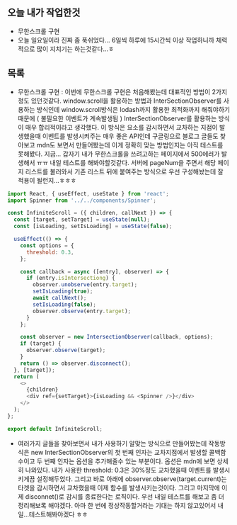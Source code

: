 ## 오늘 내가 작업한것
- 무한스크롤 구현
- 오늘 일요일이라 진짜 좀 푹쉬었다... 6일씩 하루에 15시간씩 이상 작업하니까 체력적으로 많이 지치기는 하는것같다...ㅎ

## 목록
- 무한스크롤 구현 : 이번에 무한스크롤 구현은 처음해봤는데 대표적인 방법이 2가지 정도 있던것같다. window.scroll을 활용하는 방법과 InterSectionObserver를 사용하는 방식인데 window.scroll방식은 lodash까지 활용한 최적화까지 해줘야하기 때문에 ( 불필요한 이벤트가 계속발생됨 ) InterSectionObserver를 활용하는 방식이 매우 합리적이라고 생각했다. 이 방식은 요소를 감시하면서 교차하는 지점이 발생했을때 이벤트를 발생시켜주는 매우 좋은 API인데 구글링으로 블로그 글들도 찾아보고 mdn도 보면서 만들어봤는데 이게 정확히 맞는 방법인지는 아직 테스트를 못해봤다. 지금... 갑자기 내가 무한스크롤을 쓰려고하는 페이지에서 500에러가 발생해서 ㅠㅠ 내일 테스트를 해봐야할것같다. 서버에 pageNum을 주면서 해당 페이지 리스트를 불러와서 기존 리스트 뒤에 붙여주는 방식으로 우선 구성해놨는데 잘 적용이 될런지...ㅎㅎㅎ
```javascript
import React, { useEffect, useState } from 'react';
import Spinner from '../../components/Spinner';

const InfiniteScroll = ({ children, callNext }) => {
  const [target, setTarget] = useState(null);
  const [isLoading, setIsLoading] = useState(false);

  useEffect(() => {
    const options = {
      threshold: 0.3,
    };

    const callback = async ([entry], observer) => {
      if (entry.isIntersectiong) {
        observer.unobserve(entry.target);
        setIsLoading(true);
        await callNext();
        setIsLoading(false);
        observer.observe(entry.target);
      }
    };

    const observer = new IntersectionObserver(callback, options);
    if (target) {
      observer.observe(target);
    }
    return () => observer.disconnect();
  }, [target]);
  return (
    <>
      {children}
      <div ref={setTarget}>{isLoading && <Spinner />}</div>
    </>
  );
};

export default InfiniteScroll;
```
- 여러가지 글들을 찾아보면서 내가 사용하기 알맞는 방식으로 만들어봤는데 작동방식은 new InterSectionObserver의 첫 번째 인자는 교차지점에서 발생할 콜백함수이고 두 번째 인자는 옵션을 추가해줄수 있는 부분이다. 옵션은 mdn에 보면 상세히 나와있다. 내가 사용한 threshold: 0.3은 30%정도 교차했을때 이벤트를 발생시키게끔 설정해두었다. 그리고 바로 아래에 observer.observe(target.current)는 타겟을 감시하면서 교차했을때 이제 함수를 발생시키는것이다. 그리고 마지막에 이제 disconnet()로 감시를 종료한다는 로직이다. 우선 내일 테스트를 해보고 좀 더 정리해보록 해야겠다. 아마 한 번에 정상작동할거라는 기대는 하지 않고있어서 내일...테스트해봐야겠다 ㅎㅎ
